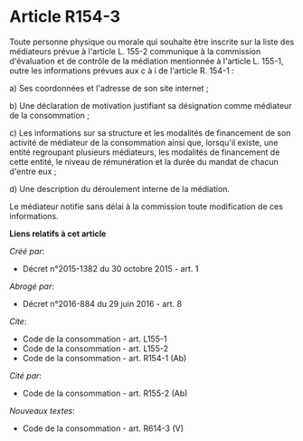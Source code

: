 # Article R154-3

Toute personne physique ou morale qui souhaite être inscrite sur la liste des médiateurs prévue à l'article L. 155-2
communique à la commission d'évaluation et de contrôle de la médiation mentionnée à l'article L. 155-1, outre les
informations prévues aux c à i de l'article R. 154-1 : 

a) Ses coordonnées et l'adresse de son site internet ; 

b) Une déclaration de motivation justifiant sa désignation comme médiateur de la consommation ; 

c) Les informations sur sa structure et les modalités de financement de son activité de médiateur de la consommation ainsi
que, lorsqu'il existe, une entité regroupant plusieurs médiateurs, les modalités de financement de cette entité, le niveau de
rémunération et la durée du mandat de chacun d'entre eux ; 

d) Une description du déroulement interne de la médiation. 

Le médiateur notifie sans délai à la commission toute modification de ces informations.

**Liens relatifs à cet article**

_Créé par_:

  - Décret n°2015-1382 du 30 octobre 2015 - art. 1

_Abrogé par_:

  - Décret n°2016-884 du 29 juin 2016 - art. 8

_Cite_:

  - Code de la consommation - art. L155-1
  - Code de la consommation - art. L155-2
  - Code de la consommation - art. R154-1 (Ab)

_Cité par_:

  - Code de la consommation - art. R155-2 (Ab)

_Nouveaux textes_:

  - Code de la consommation - art. R614-3 (V)
